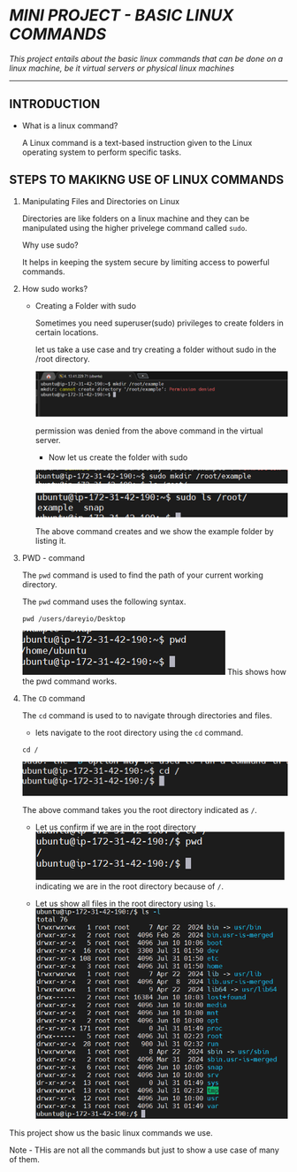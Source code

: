 # *MINI PROJECT - BASIC LINUX COMMANDS*

*This project entails about the basic linux commands that can be done on a linux machine, be it virtual servers or physical linux machines*

---

## INTRODUCTION

* What is a linux command?

  A Linux command is a text-based instruction given to the Linux operating system to perform specific tasks.

## STEPS TO MAKIKNG USE OF LINUX COMMANDS

1. Manipulating Files and Directories on Linux
  
   Directories are like folders on a linux machine and they can be manipulated using the higher privelege command called `sudo`.

   Why use sudo?
    
      It helps in keeping the system secure by limiting access to powerful commands.

2.  How sudo works?
    
    - Creating a Folder with sudo
       
       Sometimes you need superuser(sudo) privileges to create folders in certain locations.

       let us take a use case and try creating a folder without sudo in the /root directory.

       ![without sudo](./images/sudo-first.png)

       permission was denied from the above command in the virtual server.


       - Now let us create the folder with sudo

       ![with sudo](./images/with-sudo.png)

       ![list sudo](./images/list%20sudo.png)

       The above command creates and we show the example folder by listing it.

3. PWD - command

    The `pwd` command is used to find the path of your current working directory.

    The `pwd` command uses the following syntax.
    
    ```
    pwd /users/dareyio/Desktop 
    ```
   
   ![pwd command](./images/pwd.png)
   This shows how the pwd command works.


4. The `CD` command
    
      The `cd` command is used to to navigate through directories and files.

      - lets navigate to the root directory using the `cd` command.

      ```
      cd /
      ```

      ![cd root](./images/cd%20.png)

      The above command takes you the root directory indicated as `/`.


      - Let us confirm if we are in the root directory
      ![pwd command](./images/confirm%20cd.png)
      indicating we are in the root directory because of `/`.

      - Let us show all files in the root directory using `ls`.
      ![listing files](./images/list%20root%20files.png)

This project show us the basic linux commands we use.

Note - THis are not all the commands but just to show a use case of many of them.


          
